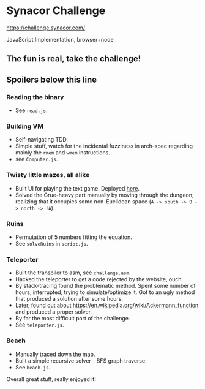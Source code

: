 # Synacor Challenge

https://challenge.synacor.com/

JavaScript Implementation, browser+node

## The fun is real, take the challenge!

## Spoilers below this line

### Reading the binary

- See `read.js`.

### Building VM

- Self-navigating TDD.
- Simple stuff, watch for the incidental fuzziness in arch-spec regarding mainly the `rmem` and `wmem` instructions.
- see `Computer.js`.

### Twisty little mazes, all alike

- Built UI for playing the text game. Deployed [here](https://github.com/surgi1/synacorchallenge/index.html).
- Solved the Grue-heavy part manually by moving through the dungeon, realizing that it occupies some non-Euclidean space (`A -> south -> B -> north -> !A`).

### Ruins

- Permutation of 5 numbers fitting the equation.
- See `solveRuins` in `script.js`.

### Teleporter

- Built the transpiler to asm, see `challenge.asm`.
- Hacked the teleporter to get a code rejected by the website, ouch.
- By stack-tracing found the problematic method. Spent some number of hours, interrupted, trying to simulate/optimize it. Got to an ugly method that produced a solution after some hours.
- Later, found out about https://en.wikipedia.org/wiki/Ackermann_function and produced a proper solver.
- By far the most difficult part of the challenge.
- See `teleporter.js`.

### Beach

- Manually traced down the map.
- Built a simple recursive solver - BFS graph traverse.
- See `beach.js`.


Overall great stuff, really enjoyed it!
